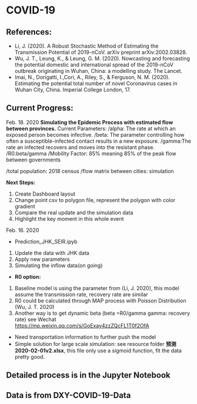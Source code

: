 # COVID-19
## References:
* Li, J. (2020). A Robust Stochastic Method of Estimating the Transmission Potential of 2019-nCoV. arXiv preprint arXiv:2002.03828.
* Wu, J. T., Leung, K., &
Leung, G. M. (2020). Nowcasting and forecasting the potential domestic and international spread of the 2019-nCoV outbreak originating in Wuhan, China: a modelling study. The Lancet.
* Imai, N., Dorigatti, I.,Cori, A., Riley, S., & Ferguson, N. M. (2020). Estimating the potential
total number of novel Coronavirus cases in Wuhan City, China. Imperial College London, 17.

## Current Progress:
Feb. 18. 2020
<b>Simulating the Epidemic Process with estimated flow between provinces.</b>
Current Parameters: 
/alpha: The rate at which an exposed person becomes infective.
/beta: The parameter controlling how often a susceptible-infected contact results in a new exposure.
/gamma:The rate an infected recovers and moves into the resistant phase.
/R0:beta/gamma
/Mobility Factor: 85% meaning 85% of the peak flow between governments

/total population: 2018 census
/flow matrix between cities: simulation



<b>Next Steps:</b>
1. Create Dashboard layout
2. Change point csv to polygon file, represent the polygon with color gradient
3. Compare the real update and the simulation data
4. Highlight the key moment in this whole event



Feb. 16. 2020
* Prediction_JHK_SEIR.ipyb
1. Update the data with JHK data
2. Apply new parameters
3. Simulating the inflow data(on going)

* <b>R0 option:</b><br>
1. Baseline model is using the parameter from (Li, J. 2020), this model assume the transmission rate, recovery rate are similar<br>
2. R0 could be calculated through MAP process with Poisson Distribution (Wu, J. T. 2020)<br>
3. Another way is to get dynamic beta (beta =R0/gamma gamma: recovery rate) see Wechat https://mp.weixin.qq.com/s/GoExay4zzZQcFL1T0f2OfA<br>
* Need transportation information to further push the model
* Simple solution for large scale simulation: see resource folder <b>预测2020-02-01v2.xlsx</b>, this file only use a sigmoid function, fit the data pretty good.

## Detailed process is in the Jupyter Notebook

## Data is from DXY-COVID-19-Data
